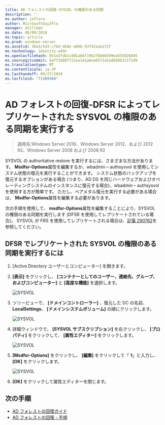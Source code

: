 ```yaml
---
title: AD フォレストの回復-SYSVOL の権限のある同期
description: ''
ms.author: joflore
author: MicrosoftGuyJFlo
manager: mtillman
ms.date: 08/09/2018
ms.topic: article
ms.prod: windows-server
ms.assetid: 38a1c543-c76d-4b8e-a06b-53742aaa172f
ms.technology: identity-adds
ms.openlocfilehash: 051e3fdb1c801ab6f19b276b66599ea555026845
ms.sourcegitcommit: 6aff3d88ff22ea141a6ea6572a5ad8dd6321f199
ms.translationtype: MT
ms.contentlocale: ja-JP
ms.lasthandoff: 09/27/2019
ms.locfileid: "71369384"
---
```

# <a name="ad-forest-recovery---performing-an-authoritative-synchronization-of-dfsr-replicated-sysvol"></a>AD フォレストの回復-DFSR によってレプリケートされた SYSVOL の権限のある同期を実行する  

>適用先:Windows Server 2016、Windows Server 2012、および 2012 R2、Windows Server 2008 および 2008 R2

SYSVOL の authoritative restore を実行するには、さまざまな方法があります。 **Msdfsr-Options**属性を編集するか、wbadmin – authsysvol を使用してシステム状態の復元を実行することができます。 システム状態のバックアップを復元するオプションがある場合 (つまり、AD DS を同じハードウェアおよびオペレーティングシステムのインスタンスに復元する場合)、wbadmin – authsysvol を使用する方が簡単です。 ただし、ベアメタル復元を実行する必要がある場合は、 **Msdfsr-Options**属性を編集する必要があります。  

次の手順を使用して、 **msdfsr-Options**属性を編集することにより、SYSVOL の権限のある同期を実行します (DFSR を使用してレプリケートされている場合)。 SYSVOL が FRS を使用してレプリケートされる場合は、[記事 290762](https://go.microsoft.com/fwlink/?LinkId=148443)を参照してください。  

## <a name="to-perform-an-authoritative-synchronization-of-dfsr-replicated-sysvol"></a>DFSR でレプリケートされた SYSVOL の権限のある同期を実行するには  

1. [Active Directory ユーザーとコンピューター] を開きます。  
2. **[表示]** をクリックし、 **[コンテナーとしてのユーザー、連絡先、グループ、およびコンピューター]** と **[高度な機能]** を選択します。 

   ![SYSVOL](media/AD-Forest-Recovery-Authoritative-Recovery-SYSVOL/sysvol1.png) 

3. ツリービューで、 **[ドメインコントローラー]** 、復元した DC の名前、 **LocalSettings**、 **[ドメインシステムボリューム]** の順にクリックします。 

   ![SYSVOL](media/AD-Forest-Recovery-Authoritative-Recovery-SYSVOL/sysvol2.png)  

4. 詳細ウィンドウで、 **[SYSVOL サブスクリプション]** を右クリックし、 **[プロパティ]** をクリックして、 **[属性エディター]** をクリックします。  

   ![SYSVOL](media/AD-Forest-Recovery-Authoritative-Recovery-SYSVOL/sysvol3.png) 

5. **[Msdfsr-Options]** をクリックし、 **[編集]** をクリックして「 **1**」と入力し、 **[OK]** をクリックします。  

   ![SYSVOL](media/AD-Forest-Recovery-Authoritative-Recovery-SYSVOL/sysvol4.png) 

6. **[OK]** をクリックして属性エディターを閉じます。  
  
## <a name="next-steps"></a>次の手順

- [AD フォレストの回復ガイド](AD-Forest-Recovery-Guide.md)
- [AD フォレストの回復 - 手順](AD-Forest-Recovery-Procedures.md)
